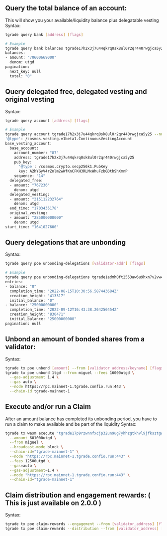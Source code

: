 ## Query the total balance of an account:
This will show you your available/liquidity balance plus delegatable vesting
Syntax:
```bash
tgrade query bank [address] [flags]

# Example
tgrade query bank balances tgrade17h2x3j7u44qkrq0sk8ul0r2qr440rwgjca5y25 --node https://rpc.mainnet-1.tgrade.confio.run:443
balances:
- amount: "70600669000"
  denom: utgd
pagination:
  next_key: null
  total: "0"

```
## Query delegated free, delegated vesting and original vesting
Syntax:
```bash
tgrade query account [address] [flags]

# Example
tgrade query account tgrade17h2x3j7u44qkrq0sk8ul0r2qr440rwgjca5y25 --node https://rpc.mainnet-1.tgrade.confio.run:443
'@type': /cosmos.vesting.v1beta1.ContinuousVestingAccount
base_vesting_account:
  base_account:
    account_number: "87"
    address: tgrade17h2x3j7u44qkrq0sk8ul0r2qr440rwgjca5y25
    pub_key:
      '@type': /cosmos.crypto.secp256k1.PubKey
      key: A2hYGyV4rZnlm2wWfKnCFKH3RLMxWhuFzbGDthShXmnP
    sequence: "14"
  delegated_free:
  - amount: "767236"
    denom: utgd
  delegated_vesting:
  - amount: "215112232764"
    denom: utgd
  end_time: "1703435178"
  original_vesting:
  - amount: "285000000000"
    denom: utgd
start_time: "1641027600"
```

## Query delegations that are unbonding
Syntax:
```bash
tgrade query poe unbonding-delegations [validator-addr] [flags]

# Example
tgrade query poe unbonding-delegations tgrade1admh0ft2553aw6u9hxn7v2vw488r0yyg6u345u --node https://rpc.mainnet-1.tgrade.confio.run:443
entries:
- balance: "0"
  completion_time: "2022-08-15T10:30:56.587443684Z"
  creation_height: "413317"
  initial_balance: "0"
- balance: "25000000000"
  completion_time: "2022-09-12T16:43:38.264256454Z"
  creation_height: "830471"
  initial_balance: "25000000000"
pagination: null
```

## Unbond an amount of bonded shares from a validator:
Syntax:
```bash
tgrade tx poe unbond [amount] --from [validator_address/keyname] [flags]
tgrade tx poe unbond 1tgd --from miguel --fees 16000utgd \
  --gas-adjustment 1.4 \
  --gas auto \
  --node https://rpc.mainnet-1.tgrade.confio.run:443 \
  --chain-id tgrade-mainnet-1
```

## Execute and/or run a Claim
After an amount balance has completed its unbonding period, you have to run a claim to make available and be part of the liquidity
Syntax:
```bash
tgrade tx wasm execute "tgrade17p9rzwnnfxcjp32un9ug7yhhzgtkhvl9jfksztgw5uh69wac2pgsmsjtzp" '{"claim": {}}' \
  --amount 601000utgd \
  --from miguel \
  --broadcast-mode block \
  --chain-id="tgrade-mainnet-1" \
  --node "https://rpc.mainnet-1.tgrade.confio.run:443" \
  --fees 12500utgd \
  --gas=auto \
  --gas-adjustment=1.4 \
  --node "https://rpc.mainnet-1.tgrade.confio.run:443" \
  --chain-id="tgrade-mainnet-1"
```

## Claim distribution and engagement rewards: ( This is just available on 2.0.0 )
Syntax:
```bash
tgrade tx poe claim-rewards --engagement --from [validator_address] [flags]
tgrade tx poe claim-rewards --distribution --from [validator_address] [flags]
```

